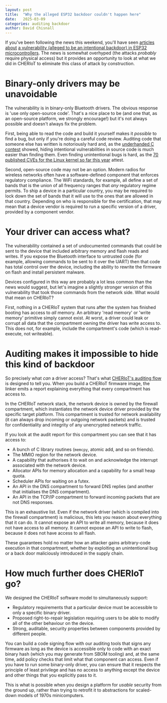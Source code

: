 ```yaml
---
layout: post
title:  "Why the alleged ESP32 backdoor couldn't happen here"
date:   2025-03-09
categories: auditing backdoor
author: David Chisnall
---
```


If you've been following the news this weekend, you'll have seen [articles about](https://www.bleepingcomputer.com/news/security/undocumented-backdoor-found-in-bluetooth-chip-used-by-a-billion-devices/) [a vulnerability (alleged to be an intentional backdoor) in ESP32 microcontrollers](https://nvd.nist.gov/vuln/detail/CVE-2025-27840).
The news is somewhat overhyped (the attacks *probably* require physical access) but it provides an opportunity to look at what we did in CHERIoT to eliminate this class of attack by construction.

# Binary-only drivers may be unavoidable

The vulnerability is in binary-only Bluetooth drivers.
The obvious response is 'use only open-source code'.
That's a nice place to be (and one that, as an open-source platform, we strongly encourage!) but it's not always possible and doesn't always fix the problem.

First, being able to read the code and build it yourself makes it *possible* to find a bug, but only if you're doing a careful code review.
Auditing code that someone else has written is notoriously hard and, as the [underhanded C contest](https://www.underhanded-c.org) showed, hiding intentional vulnerabilities in source code is much easier than finding them.
Even finding unintentional bugs is hard, as the [70 published CVEs for the Linux kernel so far this year](https://www.cvedetails.com/vulnerability-list/vendor_id-33/product_id-47/Linux-Linux-Kernel.html?page=1&year=2025&month=-1&order=1) attest.

Second, open-source code may not be an option.
Modern radios for wireless networks often have a software-defined component that enforces regulatory compliance.
The WiFi standards, for example, all define a set of bands that is the union of all frequency ranges that *any* regulatory regime permits.
To ship a device in a particular country, you may be required to lock down the set of bands that it will use to the ones that are allowed in that country.
Depending on who is responsible for the certification, that may mean that a device vendor is required to run a specific version of a driver, provided by a component vendor.

# Your driver can access what?

The vulnerability contained a set of undocumented commands that could be sent to the device that included arbitrary memory and flash reads and writes.
If you expose the Bluetooth interface to untrusted code (for example, allowing commands to be sent to it over the UART) then that code has total control over the device, including the ability to rewrite the firmware on flash and install persistent malware.

Devices configured in this way are probably a lot less common than the news would suggest, but let's imagine a slightly stronger version of this vulnerability that took those commands from the network side.
What would that mean on CHERIoT?

First, nothing in a CHERIoT system that runs after the system has finished booting has access to *all* memory.
An arbitrary 'read memory' or 'write memory' primitive simply cannot exist.
At worst, a driver could leak or corrupt all data that the compartment owning the driver has write access to.
This does not, for example, include the compartment's code (which is read-execute, not writeable).

# Auditing makes it impossible to hide this kind of backdoor

So precisely what *can* a driver access?
That's what [CHERIoT's auditing flow](https://cheriot.org/book/audit.html) is designed to tell you.
When you build a CHERIoT firmware image, the linker emits a report explaining everything that every compartment has access to.

In the CHERIoT network stack, the network device is owned by the firewall compartment, which instantiates the network device driver provided by the specific target platform.
This compartment is trusted for network availability (it can always drop incoming or outgoing network packets) and is trusted for confidentiality and integrity of any unencrypted network traffic.

If you look at the audit report for this compartment you can see that it has access to:

 - A bunch of C library routines (`memcpy`, atomic add, and so on friends).
 - The MMIO region for the network device.
 - A capability that authorises it to wait on and acknowledge the interrupt associated with the network device.
 - Allocator APIs for memory allocation and a capability for a small heap quota.
 - Scheduler APIs for waiting on a futex.
 - An API in the DNS compartment to forward DNS replies (and another that initialises the DNS compartment).
 - An API in the TCP/IP compartment to forward incoming packets that are not DNS responses.
 
This is an exhaustive list.
Even if the network driver (which is compiled into the firewall compartment) is malicious, this lets you reason about everything that it can do.
It cannot expose an API to write all memory, because it does not have access to all memory.
It cannot expose an API to write to flash, because it does not have access to all flash.

These guarantees hold no matter how an attacker gains arbitrary-code execution in that compartment, whether by exploiting an unintentional bug or a back door maliciously introduced in the supply chain.

# How much further does CHERIoT go?

We designed the CHERIoT software model to simultaneously support:

 - Regulatory requirements that a particular device must be accessible to only a specific binary driver.
 - Proposed right-to-repair legislation requiring users to be able to modify all of the other behaviour on the device.
 - Strong, auditable, security properties between components provided by different people.

You can build a code signing flow with our auditing tools that signs any firmware as long as the device is accessible only to code with an exact binary hash (which you may generate from SBOM tooling) and, at the same time, add policy checks that limit what that component can access.
Even if you have to run some binary-only driver, you can ensure that it respects the principle of least privilege and has no access to anything except the device and other things that you explicitly pass to it.

This is what is possible when you design a platform for *usable* security from the ground up, rather than trying to retrofit it to abstractions for scaled-down models of 1970s minicomputers.
